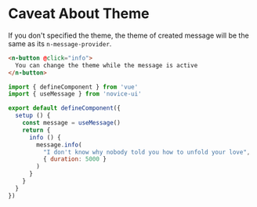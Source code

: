 # Caveat About Theme

If you don't specified the theme, the theme of created message will be the same as its `n-message-provider`.

```html
<n-button @click="info">
  You can change the theme while the message is active
</n-button>
```

```js
import { defineComponent } from 'vue'
import { useMessage } from 'novice-ui'

export default defineComponent({
  setup () {
    const message = useMessage()
    return {
      info () {
        message.info(
          "I don't know why nobody told you how to unfold your love",
          { duration: 5000 }
        )
      }
    }
  }
})
```
